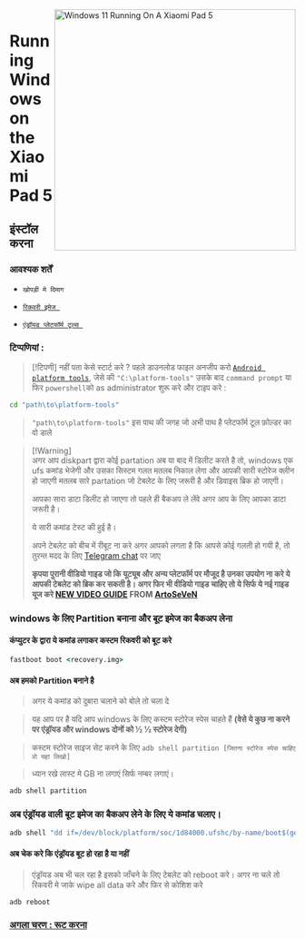 <img align="right" src="https://raw.githubusercontent.com/erdilS/Port-Windows-11-Xiaomi-Pad-5/main/nabu.png" width="425" alt="Windows 11 Running On A Xiaomi Pad 5">


# Running Windows on the Xiaomi Pad 5

## इंस्टॉल करना 



### आवश्यक शर्तें 
-  ```खोपड़ी मे दिमाग```
  
- [```रिकवरी इमेज ```](https://github.com/erdilS/Port-Windows-11-Xiaomi-Pad-5/releases/download/1.0/recovery.img)

- [```एंड्रॉयड प्लेटफॉर्म टूल्स ```](https://developer.android.com/studio/releases/platform-tools)

### टिप्पणियां :
> [!टिपणी]
> नहीं पता केसे स्टार्ट करे ? पहले डाउनलोड फाइल अनजीप करो [```Android platform tools```](https://developer.android.com/studio/releases/platform-tools), जेसे की ```"C:\platform-tools"``` उसके बाद  ```command prompt``` या फिर `powershell`को as administrator शुरू करे और टाइप करे :
```cmd
cd "path\to\platform-tools"
```
> `"path\to\platform-tools"` इस पाथ की जगह जो अभी पाथ है प्लेटफॉर्म टूल फ़ोल्डर का वो डाले


> [!Warning]\
> अगर आप diskpart द्वारा कोई partation अब या बाद में डिलीट करते है तो, windows एक ufs कमांड भेजेगी और उसका सिस्टम गलत मतलब निकाल लेगा और आपकी सारी स्टोरेज क्लीन हो जाएगी मतलब सारे partation जो टेबलेट के लिए जरूरी है और डिवाइस ब्रिक हो जाएगी। 
> 
> आपका सारा डाटा डिलीट हो जाएगा तो पहले ही बैकअप ले लेंवे अगर आप के लिए आपका डाटा जरूरी है।
> 
> ये सारी कमांड टेस्ट की हुई है।
> 
> अपने टेबलेट को बीच में रीबूट ना करे अगर आपको लगता है कि आपसे कोई गलती हो गयी है, तो तुरन्त मदद के लिए [Telegram chat](https://t.me/nabuwoa) पर जाए 
>
> **कृपया पुरानी वीडियो गाइड जो कि यूट्यूब और अन्य प्लेटफॉर्म पर मौजूद है उनका उपयोग ना करे ये आपकी टेबलेट को ब्रिक कर सकती है। अगर फिर भी वीडियो गाइड चाहिए तो ये सिर्फ ये नई गाइड यूज करे 
> [NEW VIDEO GUIDE](https://youtu.be/BbgTbTGbXYg) FROM [ArtoSeVeN](https://www.youtube.com/channel/UCYjwfxlYlJ7Nnzv01oszQvA)**


### windows के लिए Partition बनाना और बूट इमेज का बैकअप लेना

#### कंप्युटर के द्वारा ये कमांड लगाकर कस्टम रिकवरी को बूट करे
```cmd
fastboot boot <recovery.img>
```
#### अब हमको Partition बनाने है 

>अगर ये कमांड को दुबारा चलाने को बोले तो चला दे

> यह आप पर है यदि आप windows के लिए कस्टम स्टोरेज स्पेस चाहते हैं **(वेसे ये कुछ ना करने पर एंड्रॉयड और windows दोनों को ½ ½ स्टोरेज देगी)**

> कस्टम स्टोरेज साइज सेट करने के लिए ```adb shell partition [जितना स्टोरेज स्पेस चाहिए वो यहां लिखो]```

>ध्यान रखे लास्ट मे GB ना लगाएं सिर्फ नम्बर लगाएं। 

```cmd
adb shell partition
```

### अब एंड्रॉयड वाली बूट इमेज का बैकअप लेने के लिए ये कमांड चलाए। 
```cmd
adb shell "dd if=/dev/block/platform/soc/1d84000.ufshc/by-name/boot$(getprop ro.boot.slot_suffix) of=/tmp/normal_boot.img" && adb pull /tmp/normal_boot.img
```


#### अब चेक करे कि एंड्रॉयड बूट हो रहा है या नहीं 
> एंड्रॉयड अब भी चल रहा है इसको जाँचने के लिए टेबलेट को reboot करे। अगर ना चले तो रिकवरी मे जाके wipe all data करे और फिर से कोशिश करे 
>

```cmd
adb reboot
```


### [अगला चरण : रूट करना ](/guide/English/2-rootguide-en.md)
